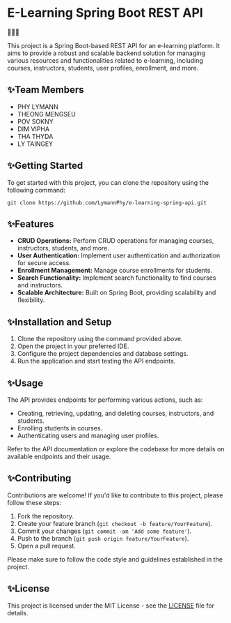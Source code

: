 <!DOCTYPE html>
<html lang="en">
<head>
    <meta charset="UTF-8">
    <meta name="viewport" content="width=device-width, initial-scale=1.0">
</head>
<body>

<h1>E-Learning Spring Boot REST API</h1>

<p>📘🌱🚀</p>

<p>This project is a Spring Boot-based REST API for an e-learning platform. It aims to provide a robust and scalable backend solution for managing various resources and functionalities related to e-learning, including courses, instructors, students, user profiles, enrollment, and more.</p>

<h2>✨Team Members</h2>

<ul>
    <li>PHY LYMANN</li>
    <li>THEONG MENGSEU</li>
    <li>POV SOKNY</li>
    <li>DIM VIPHA</li>
    <li>THA THYDA</li>
    <li>LY TAINGEY</li>
</ul>

<h2>✨Getting Started</h2>

<p>To get started with this project, you can clone the repository using the following command:</p>

<pre><code>git clone https://github.com/LymannPhy/e-learning-spring-api.git</code></pre>

<h2>✨Features</h2>

<ul>
    <li><strong>CRUD Operations:</strong> Perform CRUD operations for managing courses, instructors, students, and more.</li>
    <li><strong>User Authentication:</strong> Implement user authentication and authorization for secure access.</li>
    <li><strong>Enrollment Management:</strong> Manage course enrollments for students.</li>
    <li><strong>Search Functionality:</strong> Implement search functionality to find courses and instructors.</li>
    <li><strong>Scalable Architecture:</strong> Built on Spring Boot, providing scalability and flexibility.</li>
</ul>

<h2>✨Installation and Setup</h2>

<ol>
    <li>Clone the repository using the command provided above.</li>
    <li>Open the project in your preferred IDE.</li>
    <li>Configure the project dependencies and database settings.</li>
    <li>Run the application and start testing the API endpoints.</li>
</ol>

<h2>✨Usage</h2>

<p>The API provides endpoints for performing various actions, such as:</p>

<ul>
    <li>Creating, retrieving, updating, and deleting courses, instructors, and students.</li>
    <li>Enrolling students in courses.</li>
    <li>Authenticating users and managing user profiles.</li>
</ul>

<p>Refer to the API documentation or explore the codebase for more details on available endpoints and their usage.</p>

<h2>✨Contributing</h2>

<p>Contributions are welcome! If you'd like to contribute to this project, please follow these steps:</p>

<ol>
    <li>Fork the repository.</li>
    <li>Create your feature branch (<code>git checkout -b feature/YourFeature</code>).</li>
    <li>Commit your changes (<code>git commit -am 'Add some feature'</code>).</li>
    <li>Push to the branch (<code>git push origin feature/YourFeature</code>).</li>
    <li>Open a pull request.</li>
</ol>

<p>Please make sure to follow the code style and guidelines established in the project.</p>

<h2>✨License</h2>

<p>This project is licensed under the MIT License - see the <a href="LICENSE">LICENSE</a> file for details.</p>

</body>
</html>
